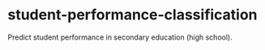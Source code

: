 # student-performance-classification
Predict student performance in secondary education (high school).
